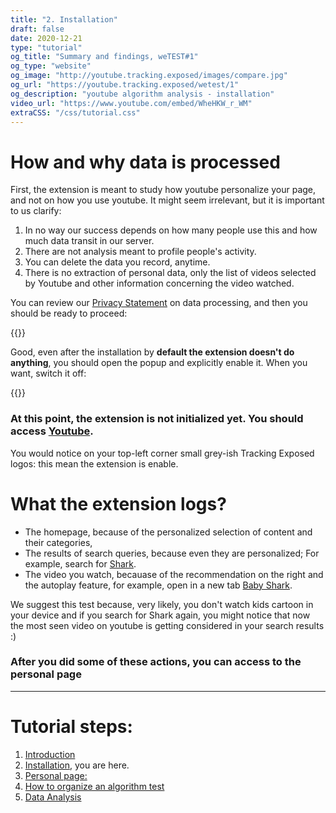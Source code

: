 ```yaml
---
title: "2. Installation"
draft: false
date: 2020-12-21
type: "tutorial"
og_title: "Summary and findings, weTEST#1"
og_type: "website"
og_image: "http://youtube.tracking.exposed/images/compare.jpg" 
og_url: "https://youtube.tracking.exposed/wetest/1"
og_description: "youtube algorithm analysis - installation"
video_url: "https://www.youtube.com/embed/WheHKW_r_WM"
extraCSS: "/css/tutorial.css"
---
```


# How and why data is processed 

First, the extension is meant to study how youtube personalize your page, and not on how you use youtube. It might seem irrelevant, but it is important to us clarify:

1. In no way our success depends on how many people use this and how much data transit in our server.
2. There are not analysis meant to profile people's activity.
3. You can delete the data you record, anytime.
4. There is no extraction of personal data, only the list of videos selected by Youtube and other information concerning the video watched.

You can review our [Privacy Statement](/privacy) on data processing, and then you should be ready to proceed:

{{<yt-extension>}}

Good, even after the installation by **default the extension doesn't do anything**, you should open the popup and explicitly enable it. When you want, switch it off:

{{<bord-img href="/images/popup-opt-in.png">}}


### At this point, the extension is not initialized yet. You should access [Youtube](https://youtube.com).

You would notice on your top-left corner small grey-ish Tracking Exposed logos: this mean the extension is enable.

# What the extension logs?

- The homepage, because of the personalized selection of content and their categories, 
- The results of search queries, because even they are personalized; For example, search for [Shark](https://www.youtube.com/results?search_query=shark).
- The video you watch, becauase of the recommendation on the right and the autoplay feature, for example, open in a new tab [Baby Shark](https://www.youtube.com/watch?v=XqZsoesa55w). 

We suggest this test because, very likely, you don't watch kids cartoon in your device and if you search for Shark again, you might notice that now the most seen video on youtube is getting considered in your search results :)

### After you did some of these actions, you can access to the personal page


--- 


# Tutorial steps:

1. [Introduction](/tutorial/1)
2. [Installation](/tutorial/2), you are here.
3. [Personal page: ](/tutorial/3)
4. [How to organize an algorithm test](/tutorial/4)
5. [Data Analysis](/tutorial/5)
